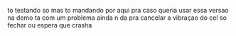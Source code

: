 to testando so
mas to mandando por aqui pra caso queria usar essa versao na demo
ta com um problema ainda
n da pra cancelar a vibraçao do cel
so fechar ou espera que crasha